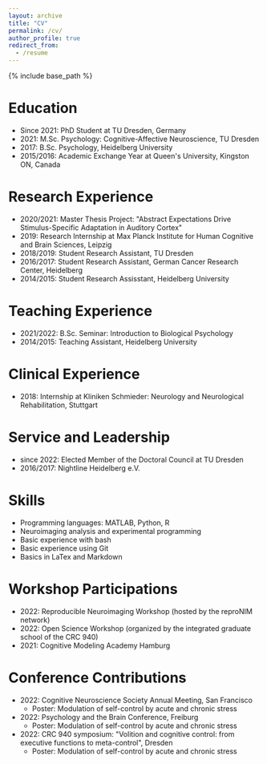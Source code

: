 ```yaml
---
layout: archive
title: "CV"
permalink: /cv/
author_profile: true
redirect_from:
  - /resume
---
```


{% include base_path %}

Education
======
* Since 2021: PhD Student at TU Dresden, Germany
* 2021: M.Sc. Psychology: Cognitive-Affective Neuroscience, TU Dresden
* 2017: B.Sc. Psychology, Heidelberg University
* 2015/2016: Academic Exchange Year at Queen's University, Kingston ON, Canada

Research Experience
======
* 2020/2021: Master Thesis Project: "Abstract Expectations Drive Stimulus-Specific Adaptation in Auditory Cortex"
* 2019: Research Internship at Max Planck Institute for Human Cognitive and Brain Sciences, Leipzig
* 2018/2019: Student Research Assistant, TU Dresden
* 2016/2017: Student Research Assistant, German Cancer Research Center, Heidelberg
* 2014/2015: Student Research Assisstant, Heidelberg University

Teaching Experience
======
* 2021/2022: B.Sc. Seminar: Introduction to Biological Psychology
* 2014/2015: Teaching Assistant, Heidelberg University

Clinical Experience
======
* 2018: Internship at Kliniken Schmieder: Neurology and Neurological Rehabilitation, Stuttgart

Service and Leadership
======
* since 2022: Elected Member of the Doctoral Council at TU Dresden
* 2016/2017: Nightline Heidelberg e.V.

Skills
======
* Programming languages: MATLAB, Python, R
* Neuroimaging analysis and experimental programming
* Basic experience with bash
* Basic experience using Git
* Basics in LaTex and Markdown

Workshop Participations
======
* 2022: Reproducible Neuroimaging Workshop (hosted by the reproNIM network)
* 2022: Open Science Workshop (organized by the integrated graduate school of the CRC 940)
* 2021: Cognitive Modeling Academy Hamburg

Conference Contributions
======
* 2022: Cognitive Neuroscience Society Annual Meeting, San Francisco
  * Poster: Modulation of self-control by acute and chronic stress
* 2022: Psychology and the Brain Conference, Freiburg
  * Poster: Modulation of self-control by acute and chronic stress
* 2022: CRC 940 symposium: "Volition and cognitive control: from executive functions to meta-control", Dresden
  * Poster: Modulation of self-control by acute and chronic stress

